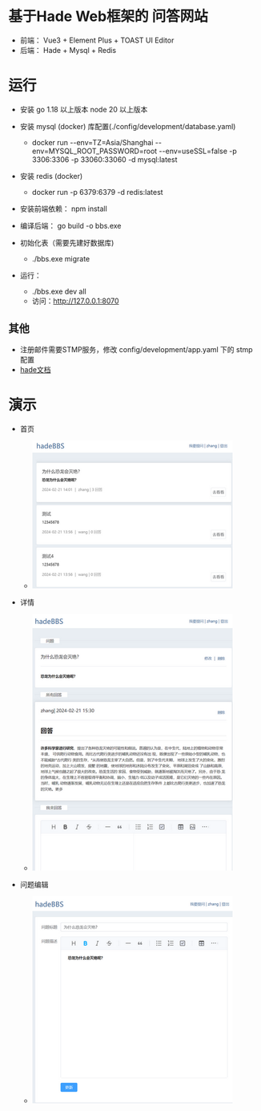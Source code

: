 # 基于Hade Web框架的 问答网站

* 前端： Vue3 + Element Plus + TOAST UI Editor
* 后端： Hade + Mysql + Redis

# 运行

* 安装 go 1.18 以上版本 node 20 以上版本

* 安装 mysql (docker) 库配置(./config/development/database.yaml)
    * docker run --env=TZ=Asia/Shanghai --env=MYSQL_ROOT_PASSWORD=root --env=useSSL=false -p 3306:3306 -p 33060:33060 -d mysql:latest

* 安装 redis (docker)
    * docker run -p 6379:6379 -d redis:latest

* 安装前端依赖： npm install
* 编译后端： go build -o bbs.exe

* 初始化表（需要先建好数据库) 
    * ./bbs.exe migrate
  
* 运行：
    * ./bbs.exe dev all
    * 访问：http://127.0.0.1:8070

## 其他

* 注册邮件需要STMP服务，修改 config/development/app.yaml 下的 stmp 配置
* [hade文档](http://hade.funaio.cn/)

# 演示

* 首页
    * ![首页](./docs/images/home.png)

* 详情
    * ![详情](./docs/images/detail.png)

* 问题编辑
    * ![问题编辑](./docs/images/qa_edit.png)
    
  